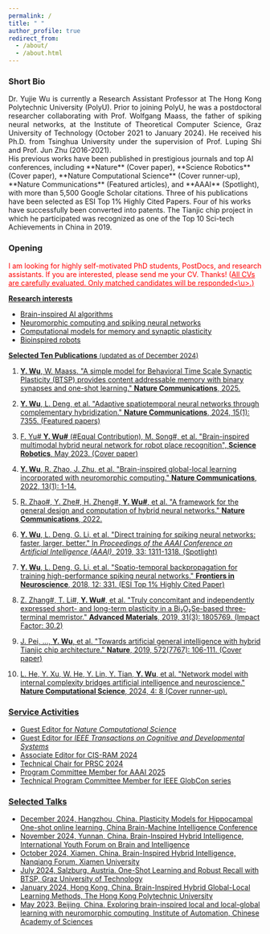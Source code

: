```yaml
---
permalink: /
title: " "
author_profile: true
redirect_from: 
  - /about/
  - /about.html
---
```



### **Short Bio**
<div style="text-align: justify;">
Dr. Yujie Wu is currently a Research Assistant Professor at The Hong Kong Polytechnic University (PolyU). Prior to joining PolyU, he was a postdoctoral researcher collaborating with Prof. Wolfgang Maass, the father of spiking neural networks, at the Institute of Theoretical Computer Science, Graz University of Technology (October 2021 to January 2024). He received his Ph.D. from Tsinghua University under the supervision of Prof. Luping Shi and Prof. Jun Zhu (2016-2021).
</div>
His previous works have been published in prestigious journals and top AI conferences, including **Nature** (Cover paper), **Science Robotics** (Cover paper), **Nature Computational Science** (Cover runner-up), **Nature Communications** (Featured articles), and **AAAI** (Spotlight), with more than 5,500 Google Scholar citations. Three of his publications have been selected as ESI Top 1% Highly Cited Papers. Four of his works have successfully been converted into patents. The Tianjic chip project in which he participated was recognized as one of the Top 10 Sci-tech Achievements in China in 2019.


### **Opening** 
<span style="color:red;">
I am looking for highly self-motivated PhD students, PostDocs, and research assistants. If you are interested, please send me your CV. Thanks! (<u>All CVs are carefully evaluated. Only matched candidates will be responded<\u>.) </span>

 **Research interests** 
 * Brain-inspired AI algorithms 
 * Neuromorphic computing and spiking neural networks
 * Computational models for memory and synaptic plasticity
 * Bioinspired robots

**Selected Ten Publications** <span style="font-size: small;">(updated as of December 2024)</span>

1. **Y. Wu**, W. Maass. "A simple model for Behavioral Time Scale Synaptic Plasticity (BTSP) provides content addressable memory with binary synapses and one-shot learning." **Nature Communications**, 2025.

2. **Y. Wu**, L. Deng, et al. "Adaptive spatiotemporal neural networks through complementary hybridization." **Nature Communications**, 2024, 15(1): 7355. (Featured papers)

3. F. Yu# **Y. Wu#** (#Equal Contribution), M. Song#, et al. "Brain-inspired multimodal hybrid neural network for robot place recognition", **Science Robotics**, May 2023. (Cover paper)

4. **Y. Wu**, R. Zhao, J. Zhu, et al. "Brain-inspired global-local learning incorporated with neuromorphic computing." **Nature Communications**, 2022, 13(1): 1-14.

5. R. Zhao#, Y. Zhe#, H. Zheng#, **Y. Wu#**, et al. "A framework for the general design and computation of hybrid neural networks." **Nature Communications**, 2022.

6. **Y. Wu**, L. Deng, G. Li, et al. "Direct training for spiking neural networks: faster, larger, better." In *Proceedings of the AAAI Conference on Artificial Intelligence (AAAI)*, 2019, 33: 1311-1318. (Spotlight)

7. **Y. Wu**, L. Deng, G. Li, et al. "Spatio-temporal backpropagation for training high-performance spiking neural networks." **Frontiers in Neuroscience**, 2018, 12: 331. (ESI Top 1% Highly Cited Paper)

8. Z. Zhang#, T. Li#, **Y. Wu#**, et al. "Truly concomitant and independently expressed short- and long-term plasticity in a Bi₂O₂Se-based three-terminal memristor." **Advanced Materials**, 2019, 31(3): 1805769. (Impact Factor: 30.2)

9. J. Pei, ..., **Y. Wu**, et al. "Towards artificial general intelligence with hybrid Tianjic chip architecture." **Nature**, 2019, 572(7767): 106-111. (Cover paper)

10. L. He, Y. Xu, W. He, Y. Lin, Y. Tian, **Y. Wu**, et al. "Network model with internal complexity bridges artificial intelligence and neuroscience." **Nature Computational Science**, 2024, 4: 8 (Cover runner-up).


### **Service Activities**
* Guest Editor for *Nature Computational Science*  
* Guest Editor for *IEEE Transactions on Cognitive and Developmental Systems*  
* Associate Editor for CIS-RAM 2024  
* Technical Chair for PRSC 2024  
* Program Committee Member for AAAI 2025  
* Technical Program Committee Member for IEEE GlobCon series  


### **Selected Talks**
- December 2024, Hangzhou, China. Plasticity Models for Hippocampal One-shot online learning, China Brain-Machine Intelligence Conference
- November 2024, Yunnan, China. Brain-Inspired Hybrid Intelligence, International Youth Forum on Brain and Intelligence
- October 2024, Xiamen, China. Brain-Inspired Hybrid Intelligence, Nanqiang Forum, Xiamen University
- July 2024, Salzburg, Austria. One-Shot Learning and Robust Recall with BTSP, Graz University of Technology
- January 2024, Hong Kong, China. Brain-Inspired Hybrid Global-Local Learning Methods, The Hong Kong Polytechnic University
- May 2023, Beijing, China. Exploring brain-inspired local and local-global learning with neuromorphic computing, Institute of Automation, Chinese Academy of Sciences
 

 



 
